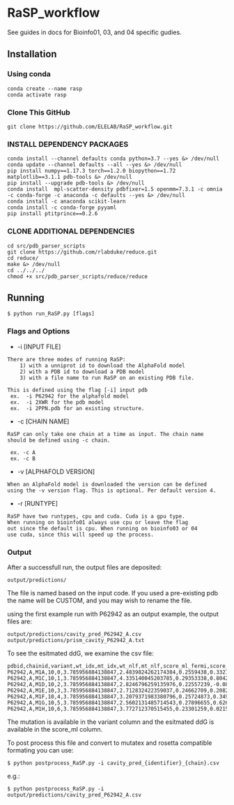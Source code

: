 # RaSP_workflow
See guides in docs for Bioinfo01, 03, and 04 specific gudies. 

## Installation

### Using conda 

```
conda create --name rasp
conda activate rasp
```
### Clone This GitHub

```
git clone https://github.com/ELELAB/RaSP_workflow.git
```

### INSTALL DEPENDENCY PACKAGES

```
conda install --channel defaults conda python=3.7 --yes &> /dev/null
conda update --channel defaults --all --yes &> /dev/null
pip install numpy==1.17.3 torch==1.2.0 biopython==1.72 matplotlib==3.1.1 pdb-tools &> /dev/null
pip install --upgrade pdb-tools &> /dev/null
conda install  mpl-scatter-density pdbfixer=1.5 openmm=7.3.1 -c omnia -c conda-forge -c anaconda -c defaults --yes &> /dev/null
conda install -c anaconda scikit-learn
conda install -c conda-forge pyyaml
pip install ptitprince==0.2.6
```

### CLONE ADDITIONAL DEPENDENCIES
```
cd src/pdb_parser_scripts
git clone https://github.com/rlabduke/reduce.git
cd reduce/
make &> /dev/null
cd ../../../
chmod +x src/pdb_parser_scripts/reduce/reduce 
```

## Running
```
$ python run_RaSP.py [flags]
```

### Flags and Options
* -i [INPUT FILE]

```
There are three modes of running RaSP:
	1) with a unniprot id to download the AlphaFold model
	2) with a PDB id to download a PDB model
	3) with a file name to run RaSP on an existing PDB file.

This is defined using the flag [-i] input pdb
 ex.  -i P62942 for the alphafold model
 ex.  -i 2XWR for the pdb model
 ex.  -i 2PPN.pdb for an existing structure. 
```

* -c [CHAIN NAME]

```
RaSP can only take one chain at a time as input. The chain name 
should be defined using -c chain. 

 ex. -c A
 ex. -c B
```

* -v [ALPHAFOLD VERSION] 

```
When an AlphaFold model is downloaded the version can be defined 
using the -v version flag. This is optional. Per default version 4. 
```

* -r [RUNTYPE]

```
RaSP have two runtypes, cpu and cuda. Cuda is a gpu type. 
When running on bioinfo01 always use cpu or leave the flag
out since the default is cpu. When running on bioinfo03 or 04 
use cuda, since this will speed up the process. 
```

### Output

After a successfull run, the output files are deposited: 

```
output/predictions/
```

The file is named based on the input code. If you used a pre-existing pdb
the name will be CUSTOM, and you may wish to rename the file. 

using the first example run with P62942 as an output example,
the output files are: 

```
output/predictions/cavity_pred_P62942_A.csv  
output/predictions/prism_cavity_P62942_A.txt 
```

To see the esitmated ddG, we examine the csv file: 
```
pdbid,chainid,variant,wt_idx,mt_idx,wt_nlf,mt_nlf,score_ml_fermi,score_ml,pos,wt_AA,mt_AA,wt
P62942,A,M1A,10,0,3.785956884138847,2.4839824262174384,0.2559438,0.33210336415230135,1,M,A,M
P62942,A,M1C,10,1,3.785956884138847,4.335140045203785,0.29353338,0.8042885819152235,1,M,C,M
P62942,A,M1D,10,2,3.785956884138847,2.8246796259135976,0.22557239,-0.08370761983215846,1,M,D,M
P62942,A,M1E,10,3,3.785956884138847,2.712832422359037,0.24662709,0.2082927845099386,1,M,E,M
P62942,A,M1F,10,4,3.785956884138847,3.2079371983380796,0.25724873,0.34920552719755193,1,M,F,M
P62942,A,M1G,10,5,3.785956884138847,2.5602131485714543,0.27896655,0.6260158311485233,1,M,G,M
P62942,A,M1H,10,6,3.785956884138847,3.772712370515455,0.23301259,0.02155520521038179,1,M,H,M
```

The mutation is available in the variant column and the esitmated ddG is available in the score_ml column. 

To post process this file and convert to mutatex and rosetta compatible formating you can use: 

```
$ python postprocess_RaSP.py -i cavity_pred_{identifier}_{chain}.csv
```
e.g.:

```
$ python postprocess_RaSP.py -i output/predictions/cavity_pred_P62942_A.csv
```
